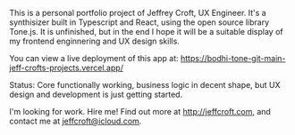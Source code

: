 This is a personal portfolio project of Jeffrey Croft, UX Engineer. It's a synthisizer built in Typescript and React, using the open source library Tone.js. It is unfinished, but in the end I hope it will be a suitable display of my frontend enginnering and UX design skills.

You can view a live deployment of this app at: https://bodhi-tone-git-main-jeff-crofts-projects.vercel.app/

Status: Core functionally working, business logic in decent shape, but UX design and development is just getting started.

I'm looking for work. Hire me! Find out more at http://jeffcroft.com, and contact me at jeffcroft@icloud.com.
